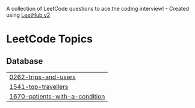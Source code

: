 A collection of LeetCode questions to ace the coding interview! - Created using [LeetHub v2](https://github.com/arunbhardwaj/LeetHub-2.0)
<!---LeetCode Topics Start-->
# LeetCode Topics
## Database
|  |
| ------- |
| [0262-trips-and-users](https://github.com/itanmaysharma/sql-questions-code/tree/master/0262-trips-and-users) |
| [1541-top-travellers](https://github.com/itanmaysharma/sql-questions-code/tree/master/1541-top-travellers) |
| [1670-patients-with-a-condition](https://github.com/itanmaysharma/sql-questions-code/tree/master/1670-patients-with-a-condition) |
<!---LeetCode Topics End-->